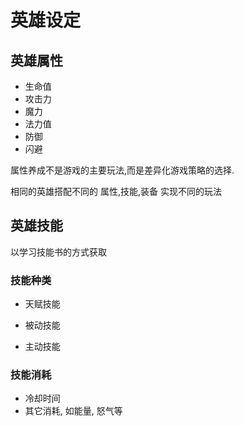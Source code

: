 # 英雄设定

## 英雄属性

- 生命值
- 攻击力
- 魔力
- 法力值
- 防御
- 闪避

属性养成不是游戏的主要玩法,而是差异化游戏策略的选择.

相同的英雄搭配不同的 属性,技能,装备 实现不同的玩法


## 英雄技能

以学习技能书的方式获取

### 技能种类

- 天赋技能


- 被动技能
- 主动技能

### 技能消耗

- 冷却时间
- 其它消耗, 如能量, 怒气等